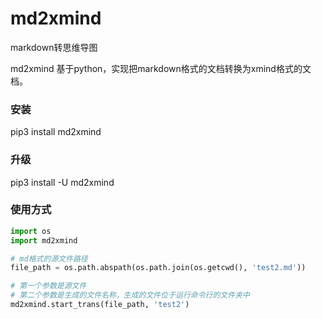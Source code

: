 # md2xmind

markdown转思维导图

md2xmind 基于python，实现把markdown格式的文档转换为xmind格式的文档。

### 安装

pip3 install md2xmind

### 升级

pip3 install -U md2xmind

### 使用方式

```python
import os
import md2xmind

# md格式的源文件路径
file_path = os.path.abspath(os.path.join(os.getcwd(), 'test2.md'))

# 第一个参数是源文件
# 第二个参数是生成的文件名称，生成的文件位于运行命令行的文件夹中
md2xmind.start_trans(file_path, 'test2')

```


